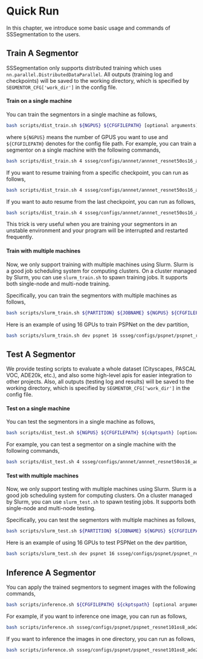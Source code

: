# Quick Run

In this chapter, we introduce some basic usage and commands of SSSegmentation to the users.


## Train A Segmentor

SSSegmentation only supports distributed training which uses `nn.parallel.DistributedDataParallel`.
All outputs (training log and checkpoints) will be saved to the working directory, which is specified by `SEGMENTOR_CFG['work_dir']` in the config file.

#### Train on a single machine

You can train the segmentors in a single machine as follows,

```sh
bash scripts/dist_train.sh ${NGPUS} ${CFGFILEPATH} [optional arguments]
```

where `${NGPUS}` means the number of GPUS you want to use and `${CFGFILEPATH}` denotes for the config file path.
For example, you can train a segmentor on a single machine with the following commands,

```sh
bash scripts/dist_train.sh 4 ssseg/configs/annnet/annnet_resnet50os16_ade20k.py
```

If you want to resume training from a specific checkpoint, you can run as follows,

```sh
bash scripts/dist_train.sh 4 ssseg/configs/annnet/annnet_resnet50os16_ade20k.py --ckptspath annnet_resnet50os16_ade20k/epoch_44.pth
```

If you want to auto resume from the last checkpoint, you can run as follows,

```sh
bash scripts/dist_train.sh 4 ssseg/configs/annnet/annnet_resnet50os16_ade20k.py --ckptspath annnet_resnet50os16_ade20k/epoch_last.pth
```

This trick is very useful when you are training your segmentors in an unstable environment and your program will be interrupted and restarted frequently.

#### Train with multiple machines

Now, we only support training with multiple machines using Slurm.
Slurm is a good job scheduling system for computing clusters.
On a cluster managed by Slurm, you can use `slurm_train.sh` to spawn training jobs.
It supports both single-node and multi-node training.

Specifically, you can train the segmentors with multiple machines as follows,

```sh
bash scripts/slurm_train.sh ${PARTITION} ${JOBNAME} ${NGPUS} ${CFGFILEPATH} [optional arguments]
```

Here is an example of using 16 GPUs to train PSPNet on the dev partition,

```sh
bash scripts/slurm_train.sh dev pspnet 16 ssseg/configs/pspnet/pspnet_resnet101os8_ade20k.py
```


## Test A Segmentor

We provide testing scripts to evaluate a whole dataset (Cityscapes, PASCAL VOC, ADE20k, etc.), and also some high-level apis for easier integration to other projects.
Also, all outputs (testing log and results) will be saved to the working directory, which is specified by `SEGMENTOR_CFG['work_dir']` in the config file.

#### Test on a single machine

You can test the segmentors in a single machine as follows,

```sh
bash scripts/dist_test.sh ${NGPUS} ${CFGFILEPATH} ${ckptspath} [optional arguments]
```

For example, you can test a segmentor on a single machine with the following commands,

```sh
bash scripts/dist_test.sh 4 ssseg/configs/annnet/annnet_resnet50os16_ade20k.py annnet_resnet50os16_ade20k/epoch_130.pth
```

#### Test with multiple machines

Now, we only support testing with multiple machines using Slurm.
Slurm is a good job scheduling system for computing clusters.
On a cluster managed by Slurm, you can use `slurm_test.sh` to spawn testing jobs.
It supports both single-node and multi-node testing.

Specifically, you can test the segmentors with multiple machines as follows,

```sh
bash scripts/slurm_test.sh ${PARTITION} ${JOBNAME} ${NGPUS} ${CFGFILEPATH} ${ckptspath} [optional arguments]
```

Here is an example of using 16 GPUs to test PSPNet on the dev partition,

```sh
bash scripts/slurm_test.sh dev pspnet 16 ssseg/configs/pspnet/pspnet_resnet101os8_ade20k.py pspnet_resnet101os8_ade20k/epoch_130.pth
```


## Inference A Segmentor

You can apply the trained segmentors to segment images with the following commands,

```sh
bash scripts/inference.sh ${CFGFILEPATH} ${ckptspath} [optional arguments]
```

For example, if you want to inference one image, you can run as follows,

```sh
bash scripts/inference.sh ssseg/configs/pspnet/pspnet_resnet101os8_ade20k.py pspnet_resnet101os8_ade20k/epoch_130.pth --imagepath dog.jpg
```

If you want to inference the images in one directory, you can run as follows,

```sh
bash scripts/inference.sh ssseg/configs/pspnet/pspnet_resnet101os8_ade20k.py pspnet_resnet101os8_ade20k/epoch_130.pth --imagedir dogs
```